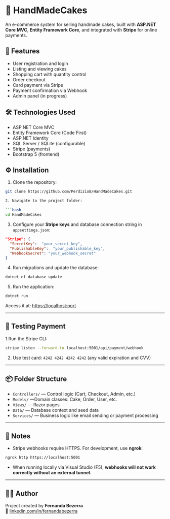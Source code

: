 # 🧁 HandMadeCakes

An e-commerce system for selling handmade cakes, built with **ASP.NET Core MVC**, **Entity Framework Core**, and integrated with **Stripe** for online payments.

## 🌟 Features

- User registration and login  
- Listing and viewing cakes  
- Shopping cart with quantity control  
- Order checkout  
- Card payment via Stripe  
- Payment confirmation via Webhook  
- Admin panel (in progress)  

## 🛠️ Technologies Used

- ASP.NET Core MVC  
- Entity Framework Core (Code First)  
- ASP.NET Identity  
- SQL Server / SQLite (configurable)  
- Stripe (payments)  
- Bootstrap 5 (frontend)  

## ⚙️ Installation

1. Clone the repository:

```bash
git clone https://github.com/PerdizioB/HandMadeCakes.git

2. Navigate to the project folder:

```bash
cd HandMadeCakes
```

3. Configure your **Stripe keys** and database connection string in `appsettings.json`:

```json
"Stripe": {
  "SecretKey":  "your_secret_key",
  "PublishableKey":  "your_publishable_key",
  "WebhookSecret": "your_webhook_secret"
}
```

4. Run migrations and update the database:
```bash
dotnet ef database update
```

5. Run the application:
```bash
dotnet run
```

Access it at: [https://localhost:port](https://localhost:port)

---

## 🧪 Testing Payment

1.Run the Stripe CLI:

```bash
stripe listen --forward-to localhost:5001/api/payment/webhook
```

2. Use test card: `4242 4242 4242 4242` (any valid expiration and CVV) 

---

## 📦 Folder Structure

- `Controllers/` — Control logic (Cart, Checkout, Admin, etc.)
- `Models/` —Domain classes: Cake, Order, User, etc.
- `Views/` — Razor pages
- `Data/` — Database context and seed data
- `Services/` —  Business logic like email sending or payment processing
---

## 📌 Notes

- Stripe webhooks require HTTPS. For development, use **ngrok**:

```bash
ngrok http https://localhost:5001
```

- When running locally via Visual Studio (F5), **webhooks will not work correctly without an external tunnel.**

---

## 👩‍💻 Author
Project created by **Fernanda Bezerra**  
🔗 [linkedin.com/in/fernandabezerra](https://linkedin.com/in/fernandabezerra)
